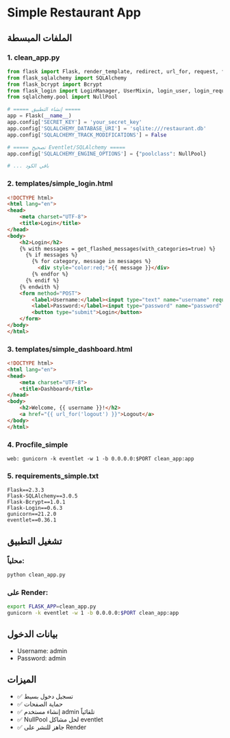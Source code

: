 # Simple Restaurant App

## الملفات المبسطة

### 1. clean_app.py
```python
from flask import Flask, render_template, redirect, url_for, request, flash 
from flask_sqlalchemy import SQLAlchemy
from flask_bcrypt import Bcrypt
from flask_login import LoginManager, UserMixin, login_user, login_required, logout_user, current_user
from sqlalchemy.pool import NullPool

# ===== إنشاء التطبيق =====
app = Flask(__name__)
app.config['SECRET_KEY'] = 'your_secret_key'
app.config['SQLALCHEMY_DATABASE_URI'] = 'sqlite:///restaurant.db'
app.config['SQLALCHEMY_TRACK_MODIFICATIONS'] = False

# ===== تصحيح Eventlet/SQLAlchemy =====
app.config['SQLALCHEMY_ENGINE_OPTIONS'] = {"poolclass": NullPool}

# ... باقي الكود
```

### 2. templates/simple_login.html
```html
<!DOCTYPE html>
<html lang="en">
<head>
    <meta charset="UTF-8">
    <title>Login</title>
</head>
<body>
    <h2>Login</h2>
    {% with messages = get_flashed_messages(with_categories=true) %}
      {% if messages %}
        {% for category, message in messages %}
          <div style="color:red;">{{ message }}</div>
        {% endfor %}
      {% endif %}
    {% endwith %}
    <form method="POST">
        <label>Username:</label><input type="text" name="username" required><br>
        <label>Password:</label><input type="password" name="password" required><br>
        <button type="submit">Login</button>
    </form>
</body>
</html>
```

### 3. templates/simple_dashboard.html
```html
<!DOCTYPE html>
<html lang="en">
<head>
    <meta charset="UTF-8">
    <title>Dashboard</title>
</head>
<body>
    <h2>Welcome, {{ username }}!</h2>
    <a href="{{ url_for('logout') }}">Logout</a>
</body>
</html>
```

### 4. Procfile_simple
```
web: gunicorn -k eventlet -w 1 -b 0.0.0.0:$PORT clean_app:app
```

### 5. requirements_simple.txt
```
Flask==2.3.3
Flask-SQLAlchemy==3.0.5
Flask-Bcrypt==1.0.1
Flask-Login==0.6.3
gunicorn==21.2.0
eventlet==0.36.1
```

## تشغيل التطبيق

### محلياً:
```bash
python clean_app.py
```

### على Render:
```bash
export FLASK_APP=clean_app.py
gunicorn -k eventlet -w 1 -b 0.0.0.0:$PORT clean_app:app
```

## بيانات الدخول
- Username: admin
- Password: admin

## الميزات
- ✅ تسجيل دخول بسيط
- ✅ حماية الصفحات
- ✅ إنشاء مستخدم admin تلقائياً
- ✅ NullPool لحل مشاكل eventlet
- ✅ جاهز للنشر على Render
